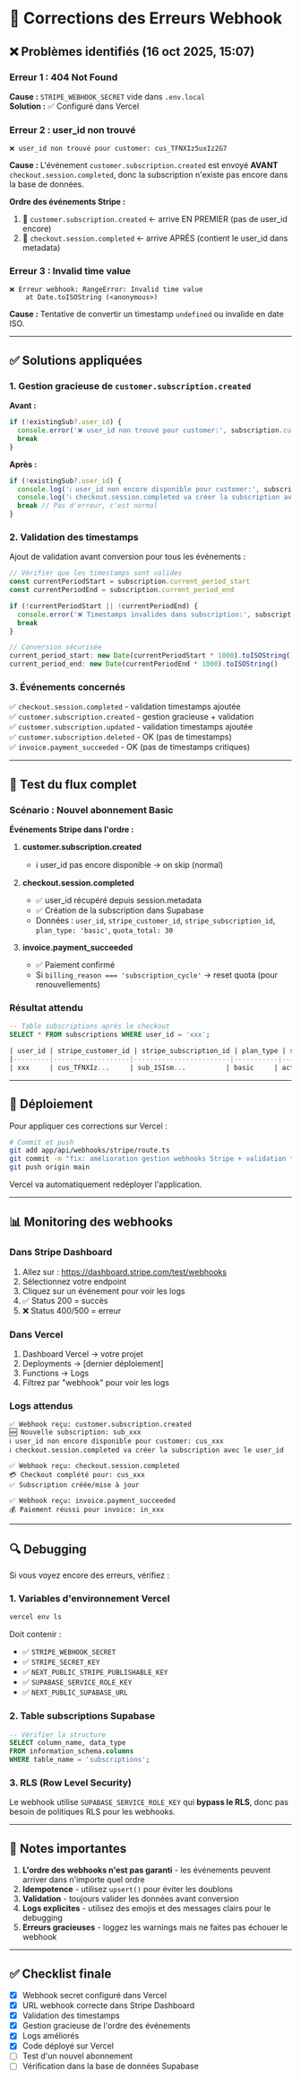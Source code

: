 # 🔧 Corrections des Erreurs Webhook

## ❌ Problèmes identifiés (16 oct 2025, 15:07)

### Erreur 1 : 404 Not Found
**Cause :** `STRIPE_WEBHOOK_SECRET` vide dans `.env.local`  
**Solution :** ✅ Configuré dans Vercel

### Erreur 2 : user_id non trouvé
```
❌ user_id non trouvé pour customer: cus_TFNXIz5uxIz2G7
```

**Cause :** L'événement `customer.subscription.created` est envoyé **AVANT** `checkout.session.completed`, donc la subscription n'existe pas encore dans la base de données.

**Ordre des événements Stripe :**
1. 🔔 `customer.subscription.created` ← arrive EN PREMIER (pas de user_id encore)
2. 🔔 `checkout.session.completed` ← arrive APRÈS (contient le user_id dans metadata)

### Erreur 3 : Invalid time value
```
❌ Erreur webhook: RangeError: Invalid time value
    at Date.toISOString (<anonymous>)
```

**Cause :** Tentative de convertir un timestamp `undefined` ou invalide en date ISO.

---

## ✅ Solutions appliquées

### 1. Gestion gracieuse de `customer.subscription.created`

**Avant :**
```typescript
if (!existingSub?.user_id) {
  console.error('❌ user_id non trouvé pour customer:', subscription.customer)
  break
}
```

**Après :**
```typescript
if (!existingSub?.user_id) {
  console.log('ℹ️ user_id non encore disponible pour customer:', subscription.customer)
  console.log('ℹ️ checkout.session.completed va créer la subscription avec le user_id')
  break // Pas d'erreur, c'est normal
}
```

### 2. Validation des timestamps

Ajout de validation avant conversion pour tous les événements :

```typescript
// Vérifier que les timestamps sont valides
const currentPeriodStart = subscription.current_period_start
const currentPeriodEnd = subscription.current_period_end

if (!currentPeriodStart || !currentPeriodEnd) {
  console.error('❌ Timestamps invalides dans subscription:', subscription.id)
  break
}

// Conversion sécurisée
current_period_start: new Date(currentPeriodStart * 1000).toISOString()
current_period_end: new Date(currentPeriodEnd * 1000).toISOString()
```

### 3. Événements concernés

✅ `checkout.session.completed` - validation timestamps ajoutée  
✅ `customer.subscription.created` - gestion gracieuse + validation  
✅ `customer.subscription.updated` - validation timestamps ajoutée  
✅ `customer.subscription.deleted` - OK (pas de timestamps)  
✅ `invoice.payment_succeeded` - OK (pas de timestamps critiques)

---

## 🧪 Test du flux complet

### Scénario : Nouvel abonnement Basic

**Événements Stripe dans l'ordre :**

1. **customer.subscription.created**
   - ℹ️ user_id pas encore disponible → on skip (normal)
   
2. **checkout.session.completed**
   - ✅ user_id récupéré depuis session.metadata
   - ✅ Création de la subscription dans Supabase
   - Données : `user_id`, `stripe_customer_id`, `stripe_subscription_id`, `plan_type: 'basic'`, `quota_total: 30`
   
3. **invoice.payment_succeeded**
   - ✅ Paiement confirmé
   - Si `billing_reason === 'subscription_cycle'` → reset quota (pour renouvellements)

### Résultat attendu

```sql
-- Table subscriptions après le checkout
SELECT * FROM subscriptions WHERE user_id = 'xxx';

| user_id | stripe_customer_id | stripe_subscription_id | plan_type | status | quota_total | quota_used |
|---------|-------------------|------------------------|-----------|--------|-------------|------------|
| xxx     | cus_TFNXIz...     | sub_1SIsm...          | basic     | active | 30          | 0          |
```

---

## 🚀 Déploiement

Pour appliquer ces corrections sur Vercel :

```bash
# Commit et push
git add app/api/webhooks/stripe/route.ts
git commit -m "fix: amélioration gestion webhooks Stripe + validation timestamps"
git push origin main
```

Vercel va automatiquement redéployer l'application.

---

## 📊 Monitoring des webhooks

### Dans Stripe Dashboard

1. Allez sur : https://dashboard.stripe.com/test/webhooks
2. Sélectionnez votre endpoint
3. Cliquez sur un événement pour voir les logs
4. ✅ Status 200 = succès
5. ❌ Status 400/500 = erreur

### Dans Vercel

1. Dashboard Vercel → votre projet
2. Deployments → [dernier déploiement]
3. Functions → Logs
4. Filtrez par "webhook" pour voir les logs

### Logs attendus

```
✅ Webhook reçu: customer.subscription.created
🆕 Nouvelle subscription: sub_xxx
ℹ️ user_id non encore disponible pour customer: cus_xxx
ℹ️ checkout.session.completed va créer la subscription avec le user_id

✅ Webhook reçu: checkout.session.completed
💳 Checkout complété pour: cus_xxx
✅ Subscription créée/mise à jour

✅ Webhook reçu: invoice.payment_succeeded
💰 Paiement réussi pour invoice: in_xxx
```

---

## 🔍 Debugging

Si vous voyez encore des erreurs, vérifiez :

### 1. Variables d'environnement Vercel
```bash
vercel env ls
```

Doit contenir :
- ✅ `STRIPE_WEBHOOK_SECRET`
- ✅ `STRIPE_SECRET_KEY`
- ✅ `NEXT_PUBLIC_STRIPE_PUBLISHABLE_KEY`
- ✅ `SUPABASE_SERVICE_ROLE_KEY`
- ✅ `NEXT_PUBLIC_SUPABASE_URL`

### 2. Table subscriptions Supabase

```sql
-- Vérifier la structure
SELECT column_name, data_type 
FROM information_schema.columns 
WHERE table_name = 'subscriptions';
```

### 3. RLS (Row Level Security)

Le webhook utilise `SUPABASE_SERVICE_ROLE_KEY` qui **bypass le RLS**, donc pas besoin de politiques RLS pour les webhooks.

---

## 📝 Notes importantes

1. **L'ordre des webhooks n'est pas garanti** - les événements peuvent arriver dans n'importe quel ordre
2. **Idempotence** - utilisez `upsert()` pour éviter les doublons
3. **Validation** - toujours valider les données avant conversion
4. **Logs explicites** - utilisez des emojis et des messages clairs pour le debugging
5. **Erreurs gracieuses** - loggez les warnings mais ne faites pas échouer le webhook

---

## ✅ Checklist finale

- [x] Webhook secret configuré dans Vercel
- [x] URL webhook correcte dans Stripe Dashboard
- [x] Validation des timestamps
- [x] Gestion gracieuse de l'ordre des événements
- [x] Logs améliorés
- [x] Code déployé sur Vercel
- [ ] Test d'un nouvel abonnement
- [ ] Vérification dans la base de données Supabase
